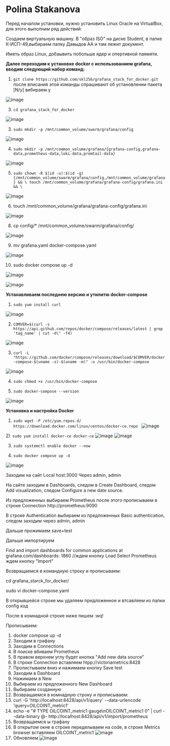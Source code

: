 # Polina Stakanova

Перед началом установки, нужно установить Linux Oracle на VirtualBox, для этого выполним ряд действий:

Создаем виртуальную машину. В "образ ISO" на диске Student, в папке К-ИСП-49,выбираем папку Давыдов АА и там лежит документ.

Иметь образ Linux, добаывить побольше ядер и опертивной паямяти.

**Далее переходим к установке docker с использованием grafana, вводим следующий набор команд:**

1) `git clone https://github.com/skl256/grafana_stack_for_docker.git `
   после вписания этой команды спрашивают об установлении пакета [N/y] вибираем y

![image](https://github.com/user-attachments/assets/a094b1e1-fbae-4aff-ad44-a19c78b5d4e1)

3) `cd grafana_stack_for_docker`
   
![image](https://github.com/user-attachments/assets/936bb14a-6479-4ea1-a7b2-bd6087586682)
 
3) `sudo mkdir -p /mnt/common_volume/swarm/grafana/config`

![image](https://github.com/user-attachments/assets/e8c8078e-1cf6-4019-8136-2af990990800)

4) `sudo mkdir -p /mnt/common_volume/grafana/{grafana-config,grafana-data,prometheus-data,loki-data,promtail-data} `

![image](https://github.com/user-attachments/assets/6a9bd0fc-2e22-4b64-a6d4-131036525bde)

5) `sudo chown -R $(id -u):$(id -g) {/mnt/common_volume/swarm/grafana/config,/mnt/common_volume/grafana} && \
touch /mnt/common_volume/grafana/grafana-config/grafana.ini && \ `

![image](https://github.com/user-attachments/assets/126e9fe3-bf9f-4a42-8884-1f38a7372c4c)

6) touch /mnt/common_volume/grafana/grafana-config/grafana.ini 

![image](https://github.com/user-attachments/assets/45042295-f2ab-40cd-a2ef-634106663b1b)

8) cp config/* /mnt/common_volume/swarm/grafana/config/ 

![image](https://github.com/user-attachments/assets/8f05b63c-c981-411b-a943-91f91fac8e07)

9) mv grafana.yaml docker-compose.yaml 

![image](https://github.com/user-attachments/assets/0b54a2eb-2a08-47f1-bb4f-b80e08d039a6)

10)  sudo docker compose up -d

![image](https://github.com/user-attachments/assets/0c570ab8-a834-451d-a2a9-01df103301cc)

![image](https://github.com/user-attachments/assets/39bf2dfa-9e11-4095-8283-0710cab17667)

**Устанавливаем последнею версию и утилитю docker-compose**

1) `sudo yum install curl`

![image](https://github.com/user-attachments/assets/eb9a4a4f-72aa-4a9d-98a2-e95d0a903aa3)

2) `COMVER=$(curl -s https://api.github.com/repos/docker/compose/releases/latest | grep 'tag_name' | cut -d\" -f4)`

![image](https://github.com/user-attachments/assets/4be240f5-bd9f-4cd8-b977-f191e75b9062)

3) `curl -L "https://github.com/docker/compose/releases/download/$COMVER/docker-compose-$(uname -s)-$(uname -m)" -o /usr/bin/docker-compose`

![image](https://github.com/user-attachments/assets/b0162140-ec0b-4cd6-b76f-e6955e71744c)

4) `sudo chmod +x /usr/bin/docker-compose`

5) `sudo docker-compose --version`

![image](https://github.com/user-attachments/assets/0b0f5862-e030-4dc3-bdc6-e4e6d5f8e5b1)

**Установка и настройка Docker**
1) `sudo wget -P /etc/yum.repos.d/ https://download.docker.com/linux/centos/docker-ce.repo
`
![image](https://github.com/user-attachments/assets/f8041f63-d355-46f9-8208-6e40a871597d)

2)` sudo yum install docker-ce docker-ce`
![image](https://github.com/user-attachments/assets/a51b6314-c1cf-4dc2-8a11-fa2f73299701)
![image](https://github.com/user-attachments/assets/c8756496-b0e2-47a1-b168-cd00747e5bde)

3) `sudo systemctl enable docker --now`

4) `sudo docker compose up -d`

![image](https://github.com/user-attachments/assets/755275c4-d0fa-49b6-a939-09c776d50eec)

   Заходим на сайт Local host:3000
Через admin, admin

На сайте заходим в Dashboards, следом в Create Dashboard, следом Add visualization, следом Configure a new date source.

Из предложенных выбираем Prometheus после этого прописываем в строке Connection http://prometheus:9090

В  строке Authentication выбираем из предложенных Basic authentication, следом заходим через admin, admin

Дальше прожимаем save+test

Дальше импортируем 

Find and import dashboards for common applications at grafana.com/dashboards: 1860  //ждем кнопку Load
Select Prometheus
ждем кнопку "Import"

Возвращаемся в командную строку и прописываем: 

cd grafana_starck_for_docker/

sudo vi docker-compose.yaml

В открывшейся строке мы удаляем предложенное и втсавляем из папки config код

После в комнадной строке ниже пишем :wq!

Прописываем:
1. docker compose up -d
2. Заходим в графану
3. Заходим в Connections
4. В поиске вбиваем Prometheus
5. В правом верхнем углу будет кнопка "Add new data source"
6. В строке Connection вставляем htpp://victoriametrics:8428
7. Пролистываем вниз и нажимаем кнопку Save test
8. Заходим в Dashboard
9. Нажимаем в New
10. Выбираем из предложенного New Dashboard
11. Выбираем созданную
12. Возвращаемся в комнадную строку и прописываем:
13. curl -G 'http://localhost:8428/api/v1/query' --data-urlencode 'query=OILCOINT_metric1'
14. echo -e "# TYPE OILCOINT_metric1 gauge\nOILCOINT_metric1 0" | curl --data-binary @- http://localhost:8428/api/v1/import/prometheus
15. Возвращаемся ы графану
16. В открытом окне в строке переделываем на code, в строке Metrics browser вставляем OILCOINT_metric1
      ![image](https://github.com/user-attachments/assets/656b2cab-e1d9-439d-aa09-0b93ee93600e)
17. Обновляем
![image](https://github.com/user-attachments/assets/847ba0f6-3581-4a91-a04e-b1f94a0ec339)
